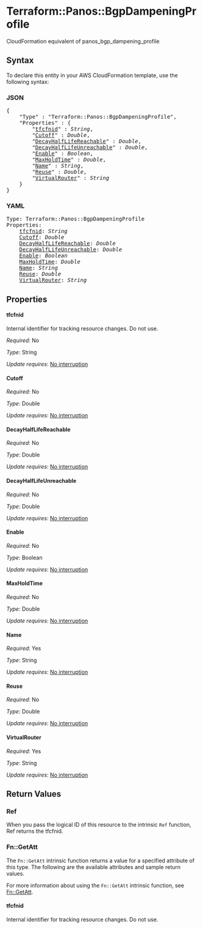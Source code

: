# Terraform::Panos::BgpDampeningProfile

CloudFormation equivalent of panos_bgp_dampening_profile

## Syntax

To declare this entity in your AWS CloudFormation template, use the following syntax:

### JSON

<pre>
{
    "Type" : "Terraform::Panos::BgpDampeningProfile",
    "Properties" : {
        "<a href="#tfcfnid" title="tfcfnid">tfcfnid</a>" : <i>String</i>,
        "<a href="#cutoff" title="Cutoff">Cutoff</a>" : <i>Double</i>,
        "<a href="#decayhalflifereachable" title="DecayHalfLifeReachable">DecayHalfLifeReachable</a>" : <i>Double</i>,
        "<a href="#decayhalflifeunreachable" title="DecayHalfLifeUnreachable">DecayHalfLifeUnreachable</a>" : <i>Double</i>,
        "<a href="#enable" title="Enable">Enable</a>" : <i>Boolean</i>,
        "<a href="#maxholdtime" title="MaxHoldTime">MaxHoldTime</a>" : <i>Double</i>,
        "<a href="#name" title="Name">Name</a>" : <i>String</i>,
        "<a href="#reuse" title="Reuse">Reuse</a>" : <i>Double</i>,
        "<a href="#virtualrouter" title="VirtualRouter">VirtualRouter</a>" : <i>String</i>
    }
}
</pre>

### YAML

<pre>
Type: Terraform::Panos::BgpDampeningProfile
Properties:
    <a href="#tfcfnid" title="tfcfnid">tfcfnid</a>: <i>String</i>
    <a href="#cutoff" title="Cutoff">Cutoff</a>: <i>Double</i>
    <a href="#decayhalflifereachable" title="DecayHalfLifeReachable">DecayHalfLifeReachable</a>: <i>Double</i>
    <a href="#decayhalflifeunreachable" title="DecayHalfLifeUnreachable">DecayHalfLifeUnreachable</a>: <i>Double</i>
    <a href="#enable" title="Enable">Enable</a>: <i>Boolean</i>
    <a href="#maxholdtime" title="MaxHoldTime">MaxHoldTime</a>: <i>Double</i>
    <a href="#name" title="Name">Name</a>: <i>String</i>
    <a href="#reuse" title="Reuse">Reuse</a>: <i>Double</i>
    <a href="#virtualrouter" title="VirtualRouter">VirtualRouter</a>: <i>String</i>
</pre>

## Properties

#### tfcfnid

Internal identifier for tracking resource changes. Do not use.

_Required_: No

_Type_: String

_Update requires_: [No interruption](https://docs.aws.amazon.com/AWSCloudFormation/latest/UserGuide/using-cfn-updating-stacks-update-behaviors.html#update-no-interrupt)

#### Cutoff

_Required_: No

_Type_: Double

_Update requires_: [No interruption](https://docs.aws.amazon.com/AWSCloudFormation/latest/UserGuide/using-cfn-updating-stacks-update-behaviors.html#update-no-interrupt)

#### DecayHalfLifeReachable

_Required_: No

_Type_: Double

_Update requires_: [No interruption](https://docs.aws.amazon.com/AWSCloudFormation/latest/UserGuide/using-cfn-updating-stacks-update-behaviors.html#update-no-interrupt)

#### DecayHalfLifeUnreachable

_Required_: No

_Type_: Double

_Update requires_: [No interruption](https://docs.aws.amazon.com/AWSCloudFormation/latest/UserGuide/using-cfn-updating-stacks-update-behaviors.html#update-no-interrupt)

#### Enable

_Required_: No

_Type_: Boolean

_Update requires_: [No interruption](https://docs.aws.amazon.com/AWSCloudFormation/latest/UserGuide/using-cfn-updating-stacks-update-behaviors.html#update-no-interrupt)

#### MaxHoldTime

_Required_: No

_Type_: Double

_Update requires_: [No interruption](https://docs.aws.amazon.com/AWSCloudFormation/latest/UserGuide/using-cfn-updating-stacks-update-behaviors.html#update-no-interrupt)

#### Name

_Required_: Yes

_Type_: String

_Update requires_: [No interruption](https://docs.aws.amazon.com/AWSCloudFormation/latest/UserGuide/using-cfn-updating-stacks-update-behaviors.html#update-no-interrupt)

#### Reuse

_Required_: No

_Type_: Double

_Update requires_: [No interruption](https://docs.aws.amazon.com/AWSCloudFormation/latest/UserGuide/using-cfn-updating-stacks-update-behaviors.html#update-no-interrupt)

#### VirtualRouter

_Required_: Yes

_Type_: String

_Update requires_: [No interruption](https://docs.aws.amazon.com/AWSCloudFormation/latest/UserGuide/using-cfn-updating-stacks-update-behaviors.html#update-no-interrupt)

## Return Values

### Ref

When you pass the logical ID of this resource to the intrinsic `Ref` function, Ref returns the tfcfnid.

### Fn::GetAtt

The `Fn::GetAtt` intrinsic function returns a value for a specified attribute of this type. The following are the available attributes and sample return values.

For more information about using the `Fn::GetAtt` intrinsic function, see [Fn::GetAtt](https://docs.aws.amazon.com/AWSCloudFormation/latest/UserGuide/intrinsic-function-reference-getatt.html).

#### tfcfnid

Internal identifier for tracking resource changes. Do not use.

